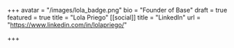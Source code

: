 +++
avatar = "/images/lola_badge.png"
bio = "Founder of Base"
draft = true
featured = true
title = "Lola Priego"
[[social]]
title = "LinkedIn"
url = "https://www.linkedin.com/in/lolapriego/"

+++
